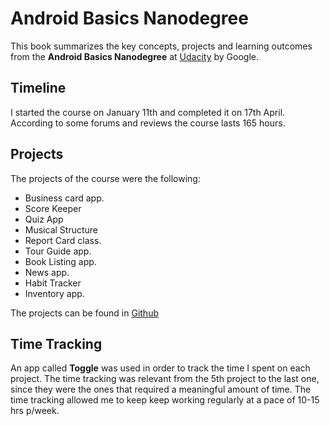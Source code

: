 # Android Basics Nanodegree

This book summarizes the key concepts, projects and learning outcomes from the **Android Basics Nanodegree** at [Udacity](https://www.udacity.com/) by Google.

## **Timeline**

I started the course on January 11th and completed it on 17th April. According to some forums and reviews the course lasts 165 hours.

## **Projects**

The  projects of the course were the following:

* Business card app.
* Score Keeper
* Quiz App
* Musical Structure
* Report Card class.
* Tour Guide app.
* Book Listing app.
* News app.
* Habit Tracker
* Inventory app. 

The projects can be found in [Github](https://github.com/CarlosAguA)

## **Time Tracking**

An app called **Toggle** was used in order to track the time I spent on each project. The time tracking was relevant from the 5th project to the last one, since they were the ones that required a  meaningful amount of time. The time tracking allowed me to keep  keep working regularly at a pace of 10-15 hrs p/week.

